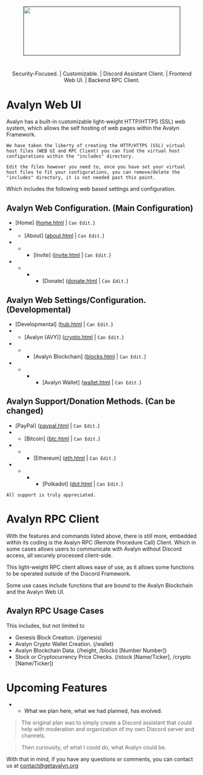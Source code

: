 # 
<p align="center">
<a href="" target="_blank"><img src="https://xnitc.com/discord/bots/avalyn/data/imgs/avalyn_logo.png" width="414" height="129" border="0"></a>
</p>

#

<p align="center">
Security-Focused. | Customizable. | Discord Assistant Client. | Frontend Web UI. | Backend RPC Client.
</p>

#

# Avalyn Web UI
Avalyn has a built-in customizable light-weight HTTP/HTTPS (SSL) web system, which allows the self hosting of web pages within the Avalyn Framework.

`We have taken the liberty of creating the HTTP/HTTPS (SSL) virtual host files (WEB UI and RPC Client) you can find the virtual host configurations within the "includes" directory.`

`Edit the files however you need to, once you have set your virtual host files to fit your configurations, you can remove/delete the "includes" directory, it is not needed past this point.`

Which includes the following web based settings and configuration.

Avalyn Web Configuration. (Main Configuration)
-
- [Home] (<a href="https://getavalyn.org/" target="_blank">home.html</a> | `Can Edit.`)
- - [About] (<a href="https://getavalyn.org/about" target="_blank">about.html</a> | `Can Edit.`)
- - - [Invite] (<a href="https://getavalyn.org/invite" target="_blank">invite.html</a> | `Can Edit.`)
- - - - [Donate] (<a href="https://getavalyn.org/donate" target="_blank">donate.html</a> | `Can Edit.`)

Avalyn Web Settings/Configuration. (Developmental)
-
- [Developmental] (<a href="https://getavalyn.org/dev" target="_blank">hub.html</a> | `Can Edit.`)
- - [Avalyn (AVY)] (<a href="https://getavalyn.org/dev/crypto" target="_blank">crypto.html</a> | `Can Edit.`)
- - - [Avalyn Blockchain] (<a href="https://getavalyn.org/dev/blockchain" target="_blank">blocks.html</a> | `Can Edit.`)
- - - - [Avalyn Wallet] (<a href="https://getavalyn.org/dev/wallet" target="_blank">wallet.html</a> | `Can Edit.`)

Avalyn Support/Donation Methods. (Can be changed)
-
- [PayPal] (<a href="https://getavalyn.org/donate/paypal" target="_blank">paypal.html</a> | `Can Edit.`)
- - [Bitcoin] (<a href="https://getavalyn.org/donate/btc" target="_blank">btc.html</a> | `Can Edit.`)
- - - [Ethereum] (<a href="https://getavalyn.org/donate/eth" target="_blank">eth.html</a> | `Can Edit.`)
- - - - [Polkadot] (<a href="https://getavalyn.org/donate/dot" target="_blank">dot.html</a> | `Can Edit.`)

`All support is truly appreciated.`

# Avalyn RPC Client
With the features and commands listed above, there is still more, embedded within its coding is the Avalyn RPC (Remote Procedure Call) Client. Which in some cases allows users to communicate with Avalyn without Discord access, all securely processed client-side.

This light-weight RPC client allows ease of use, as it allows some functions to be operated outside of the Discord Framework.

Some use cases include functions that are bound to the Avalyn Blockchain and the Avalyn Web UI.


Avalyn RPC Usage Cases
-
This includes, but not limited to

- Genesis Block Creation. (/genesis)
- Avalyn Crypto Wallet Creation. (/wallet)
- Avalyn Blockchain Data. (/height, /blocks [Number Number])
- Stock or Cryptocurrency Price Checks. (/stock [Name/Ticker], /crypto [Name/Ticker])

# Upcoming Features
- - What we plan here, what we had planned, has evolved.
> The original plan was to simply create a Discord assistant that could help with moderation and organization of my own Discord server and channels.

> Then curiousity, of what I could do, what Avalyn could be.

With that in mind, if you have any questions or comments, you can contact us at contact@getavalyn.org
